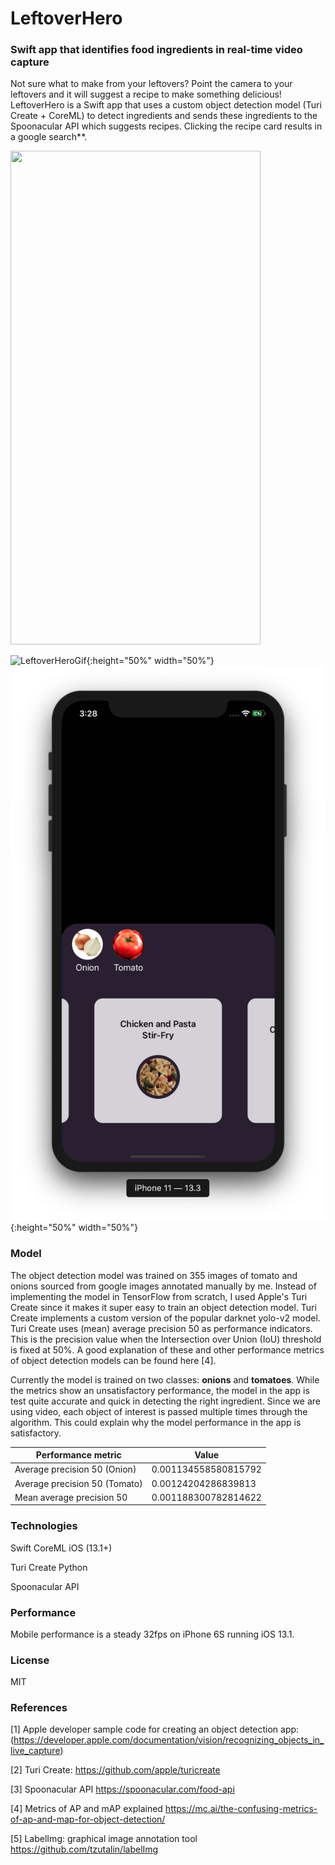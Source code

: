 # LeftoverHero
### Swift app that identifies food ingredients in real-time video capture

Not sure what to make from your leftovers? Point the camera to your leftovers and it will suggest a recipe to make something delicious! LeftoverHero is a Swift app that uses a custom object detection model (Turi Create + CoreML) to detect ingredients and sends these ingredients to the Spoonacular API which suggests recipes. Clicking the recipe card results in a google search**.


<img src="https://github.com/svena33/LeftoverHero/raw/master/IMG/leftoverhero.gif" width="400" height="790">

![LeftoverHeroGif](IMG/leftoverhero.gif){:height="50%" width="50%"}
![LeftoverHeroScreenshot](IMG/lefoverhero_screenshot.png){:height="50%" width="50%"}




### Model
The object detection model was trained on 355 images of tomato and onions sourced from google images annotated manually by me. Instead of implementing the model in TensorFlow from scratch, I used Apple's Turi Create since it makes it super easy to train an object detection model. Turi Create implements a custom version of the popular darknet yolo-v2 model.  Turi Create uses (mean) average precision 50 as performance indicators. This is the precision value when the Intersection over Union (IoU) threshold is fixed at 50%. A good explanation of these and other performance metrics of object detection models can be found here [4]. 

Currently the model is trained on two classes: **onions** and **tomatoes**. While the metrics show an unsatisfactory performance, the model in the app is test quite accurate and quick in detecting the right ingredient. Since we are using video, each object of interest is passed multiple times through the algorithm. This could explain why the model performance in the app is satisfactory.


| Performance metric | Value |
| ------ | ------ |
| Average precision 50 (Onion) | 0.001134558580815792
| Average precision 50 (Tomato)| 0.00124204286839813|
| Mean average precision 50 | 0.001188300782814622 |


### Technologies

Swift
CoreML
iOS (13.1+)

Turi Create
Python

Spoonacular API


### Performance
Mobile performance is a steady 32fps on iPhone 6S running iOS 13.1.

### License
MIT

### References
[1] Apple developer sample code for creating an object detection app: (https://developer.apple.com/documentation/vision/recognizing_objects_in_live_capture)

[2] Turi Create:
https://github.com/apple/turicreate 

[3] Spoonacular API
https://spoonacular.com/food-api

[4] Metrics of AP and mAP explained
https://mc.ai/the-confusing-metrics-of-ap-and-map-for-object-detection/ 

[5] LabelImg: graphical image annotation tool 
https://github.com/tzutalin/labelImg

